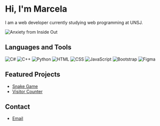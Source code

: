 # Hi, I'm Marcela

I am a web developer currently studying web programming at UNSJ.

![Anxiety from Inside Out]([https://i.pinimg.com/originals/2d/59/19/2d5919772a87a4b6d885ed33ed11e672.png](https://www.google.com/url?sa=i&url=https%3A%2F%2Ftenor.com%2Fsearch%2Finsideout-gifs&psig=AOvVaw2CMTTM6N0gwmO17EuAShKk&ust=1722607041081000&source=images&cd=vfe&opi=89978449&ved=0CBAQjRxqFwoTCJCV57f504cDFQAAAAAdAAAAABAE))

## Languages and Tools
![C#](https://img.shields.io/badge/-C%23-239120?style=flat&logo=c-sharp&logoColor=white)
![C++](https://img.shields.io/badge/-C++-00599C?style=flat&logo=c%2B%2B&logoColor=white)
![Python](https://img.shields.io/badge/-Python-3776AB?style=flat&logo=python&logoColor=white)
![HTML](https://img.shields.io/badge/-HTML5-E34F26?style=flat&logo=html5&logoColor=white)
![CSS](https://img.shields.io/badge/-CSS3-1572B6?style=flat&logo=css3&logoColor=white)
![JavaScript](https://img.shields.io/badge/-JavaScript-F7DF1E?style=flat&logo=javascript&logoColor=black)
![Bootstrap](https://img.shields.io/badge/-Bootstrap-7952B3?style=flat&logo=bootstrap&logoColor=white)
![Figma](https://img.shields.io/badge/-Figma-F24E1E?style=flat&logo=figma&logoColor=white)

## Featured Projects
- [Snake Game](https://github.com/your_username/snake-game)
- [Visitor Counter](https://github.com/your_username/visitor-counter)

## Contact
- [Email](mailto:marcela.ah96@gmail.com)



